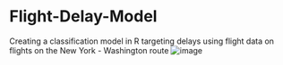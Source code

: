 # Flight-Delay-Model
Creating a classification model in R targeting delays using flight data on flights on the New York - Washington route
![image](https://user-images.githubusercontent.com/83677809/117092973-a6e39b80-ad2d-11eb-9a94-d3b1c2c0c748.png)
